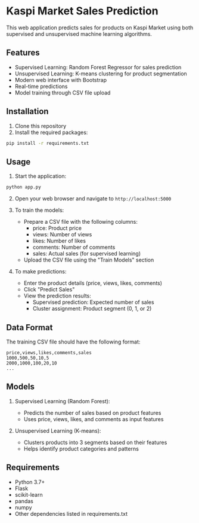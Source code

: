 # Kaspi Market Sales Prediction

This web application predicts sales for products on Kaspi Market using both supervised and unsupervised machine learning algorithms.

## Features

- Supervised Learning: Random Forest Regressor for sales prediction
- Unsupervised Learning: K-means clustering for product segmentation
- Modern web interface with Bootstrap
- Real-time predictions
- Model training through CSV file upload

## Installation

1. Clone this repository
2. Install the required packages:
```bash
pip install -r requirements.txt
```

## Usage

1. Start the application:
```bash
python app.py
```

2. Open your web browser and navigate to `http://localhost:5000`

3. To train the models:
   - Prepare a CSV file with the following columns:
     - price: Product price
     - views: Number of views
     - likes: Number of likes
     - comments: Number of comments
     - sales: Actual sales (for supervised learning)
   - Upload the CSV file using the "Train Models" section

4. To make predictions:
   - Enter the product details (price, views, likes, comments)
   - Click "Predict Sales"
   - View the prediction results:
     - Supervised prediction: Expected number of sales
     - Cluster assignment: Product segment (0, 1, or 2)

## Data Format

The training CSV file should have the following format:
```csv
price,views,likes,comments,sales
1000,500,50,10,5
2000,1000,100,20,10
...
```

## Models

1. Supervised Learning (Random Forest):
   - Predicts the number of sales based on product features
   - Uses price, views, likes, and comments as input features

2. Unsupervised Learning (K-means):
   - Clusters products into 3 segments based on their features
   - Helps identify product categories and patterns

## Requirements

- Python 3.7+
- Flask
- scikit-learn
- pandas
- numpy
- Other dependencies listed in requirements.txt 
